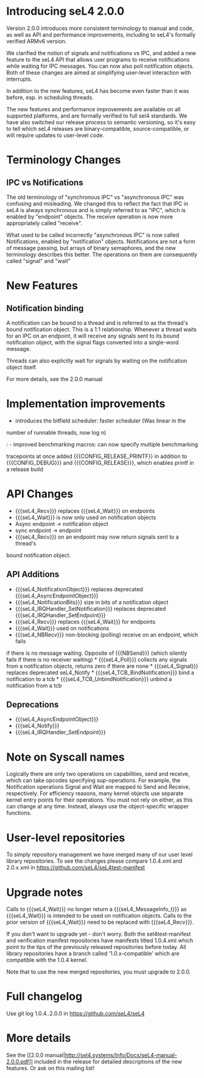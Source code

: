 # Introducing seL4 2.0.0


Version 2.0.0 introduces more consistent terminology to manual and code,
as well as API and performance improvements, including to seL4's
formally verified ARMv6 version.

We clarified the notion of signals and notifications vs IPC, and added a
new feature to the seL4 API that allows user programs to receive
notifications while waiting for IPC messages. You can now also poll
notification objects. Both of these changes are aimed at simplifying
user-level interaction with interrupts.

In addition to the new features, seL4 has become even faster than it was
before, esp. in scheduling threads.

The new features and performance improvements are available on all
supported platforms, and are formally verified to full sel4 standards.
We have also switched our release process to semantic versioning, so
it's easy to tell which seL4 releases are binary-compatible,
source-compatible, or will require updates to user-level code.

# Terminology Changes


## IPC vs Notifications


The old terminology of "synchronous IPC" vs "asynchronous IPC" was
confusing and misleading. We changed this to reflect the fact that IPC
in seL4 is always synchronous and is simply referred to as "IPC", which
is enabled by "endpoint" objects. The receive operation is now more
appropriately called "receive".

What used to be called incorrectly "asynchronous IPC" is now called
Notifications, enabled by "notification" objects. Notifications are not
a form of message passing, but arrays of binary semaphores, and the new
terminology describes this better. The operations on them are
consequently called "signal" and "wait"

# New Features


## Notification binding


A notification can be bound to a thread and is referred to as the
thread's bound notification object. This is a 1:1 relationship. Whenever
a thread waits for an IPC on an endpoint, it will receive any signals
sent to its bound notification object, with the signal flags converted
into a single-word message.

Threads can also explicitly wait for signals by waiting on the
notification object itself.

For more details, see the 2.0.0 manual

# Implementation improvements


  -   introduces the bitfield scheduler: faster scheduler (Was linear in
      the

number of runnable threads, now log n)

:   -   improved benchmarking macros: can now specify multiple
        benchmarking

tracepoints at once added {{{CONFIG_RELEASE_PRINTF}} in addition to
{{{CONFIG_DEBUG}}} and {{{CONFIG_RELEASE}}}, which enables printf in a
release build

# API Changes


  -   {{{seL4_Recv}}} replaces {{{seL4_Wait}}} on endpoints
  -   {{{seL4_Wait}}} is now only used on notification objects
  -   Async endpoint -&gt; notification object
  -   sync endpoint -&gt; endpoint
  -   {{{seL4_Recv}}} on an endpoint may now return signals sent to a
      thread's

bound notification object.

## API Additions


  -   {{{seL4_NotificationObject}}} replaces deprecated
      {{{seL4_AsyncEndpointObject}}}
  -   {{{seL4_NotificationBits}}} size in bits of a notification object
  -   {{{seL4_IRQHandler_SetNotification}}} replaces deprecated
      {{{seL4_IRQHandler_SetEndpoint}}}
  -   {{{seL4_Recv}}} replaces {{{seL4_Wait}}} for endpoints
  -   {{{seL4_Wait}}} used on notifications
  -   {{{seL4_NBRecv}}} non-blocking (polling) receive on an endpoint,
      which fails

if there is no message waiting. Opposite of {{{NBSend}}} (which silently
fails if there is no receiver waiting) \* {{{seL4_Poll}}} collects any
signals from a notification objects, returns zero if there are none \*
{{{seL4_Signal}}} replaces deprecated seL4_Notify \*
{{{seL4_TCB_BindNotification}}} bind a notification to a tcb \*
{{{seL4_TCB_UnbindNotification}}} unbind a notification from a tcb

## Deprecations


  -   {{{seL4_AsyncEndpointObject}}}
  -   {{{seL4_Notify}}}
  -   {{{seL4_IRQHandler_SetEndpoint}}}

# Note on Syscall names


Logically there are only two operations on capabilities, send and
receive, which can take opcodes specifying sup-operations. For example,
the Notification operations Signal and Wait are mapped to Send and
Receive, respectively. For efficiency reasons, many kernel objects use
separate kernel entry points for their operations. You must not rely on
either, as this can change at any time. Instead, always use the
object-specific wrapper functions.

# User-level repositories


To simply repository management we have merged many of our user level
library repositories. To see the changes please compare 1.0.4.xml and
2.0.x.xml in <https://github.com/seL4/seL4test-manifest>

# Upgrade notes


Calls to {{{seL4_Wait}}} no longer return a {{{seL4_MessageInfo_t}}}
as {{{seL4_Wait}}} is intended to be used on notification objects.
Calls to the prior version of {{{seL4_Wait}}} need to be replaced with
{{{seL4_Recv}}}.

If you don't want to upgrade yet - don't worry. Both the
sel4test-manifest and verification manifest repositories have manifests
titled 1.0.4.xml which point to the tips of the previously released
repositories before today. All library repositories have a branch called
'1.0.x-compatible' which are compatible with the 1.0.4 kernel.

Note that to use the new merged repositories, you must upgrade to 2.0.0.

# Full changelog


Use git log 1.0.4..2.0.0 in <https://github.com/seL4/seL4>

# More details


See the \[\[2.0.0
manual|<http://sel4.systems/Info/Docs/seL4-manual-2.0.0.pdf>\]\]
included in the release for detailed descriptions of the new features.
Or ask on this mailing list!
